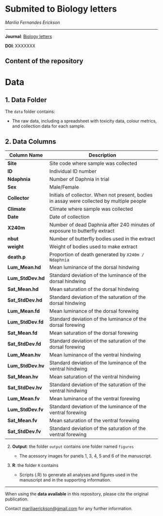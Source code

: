 # Submited to Biology letters

_Marilia Fernandes Erickson_
    
***

**Journal**: [Biology letters](https://royalsocietypublishing.org/journal/rsbl)

**DOI**:   XXXXXXX

## Content of the repository

# Data

## 1. **Data Folder**
The `data` folder contains:
- The raw data, including a spreadsheet with toxicity data, colour metrics, and collection data for each sample.

## 2. **Data Columns**
| Column Name        | Description |
|--------------------|-------------|
| **Site**          | Site code where sample was collected |
| **ID**            | Individual ID number |
| **Ndaphnia**      | Number of Daphnia in trial |
| **Sex**           | Male/Female |
| **Collector**     | Initials of collector. When not present, bodies in assay were collected by multiple people |
| **Climate**       | Climate where sample was collected |
| **Date**         | Date of collection |
| **X240m**        | Number of dead Daphnia after 240 minutes of exposure to butterfly extract |
| **nbut**         | Number of butterfly bodies used in the extract |
| **weight**       | Weight of bodies used to make extract |
| **death.p**      | Proportion of death generated by `X240m / Ndaphnia` |
| **Lum_Mean.hd**  | Mean luminance of the dorsal hindwing |
| **Lum_StdDev.hd** | Standard deviation of the luminance of the dorsal hindwing |
| **Sat_Mean.hd**  | Mean saturation of the dorsal hindwing |
| **Sat_StdDev.hd** | Standard deviation of the saturation of the dorsal hindwing |
| **Lum_Mean.fd**  | Mean luminance of the dorsal forewing |
| **Lum_StdDev.fd** | Standard deviation of the luminance of the dorsal forewing |
| **Sat_Mean.fd**  | Mean saturation of the dorsal forewing |
| **Sat_StdDev.fd** | Standard deviation of the saturation of the dorsal forewing |
| **Lum_Mean.hv**  | Mean luminance of the ventral hindwing |
| **Lum_StdDev.hv** | Standard deviation of the luminance of the ventral hindwing |
| **Sat_Mean.hv**  | Mean saturation of the ventral hindwing |
| **Sat_StdDev.hv** | Standard deviation of the saturation of the ventral hindwing |
| **Lum_Mean.fv**  | Mean luminance of the ventral forewing |
| **Lum_StdDev.fv** | Standard deviation of the luminance of the ventral forewing |
| **Sat_Mean.fv**  | Mean saturation of the ventral forewing |
| **Sat_StdDev.fv** | Standard deviation of the saturation of the ventral forewing |

2. __Output__: the folder `output` contains  one folder named `figures`
    * The acessory images for panels 1, 3, 4, 5 and 6 of the manuscript. 

4. __R__: the folder `R` contains  
    * Scripts (.R) to generate all analyses and figures used in the manuscript and in the supporting information.
    
***

When using the __data available__ in this repository, please cite the original publication.

Contact mariliaerickson@gmail.com for any further information.  
